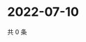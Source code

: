 # 2022-07-10

共 0 条

<!-- BEGIN WEIBO -->
<!-- 最后更新时间 Sun Jul 10 2022 13:15:38 GMT+0800 (China Standard Time) -->

<!-- END WEIBO -->
